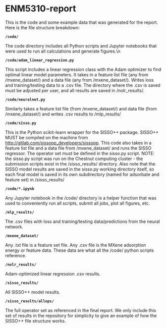 # ENM5310-report

This is the code and some example data that was generated for the report. Here is the file structure breakdown:

**`/code/`**

The code directory includes all Python scripts and Jupyter notebooks that were used to run all calculations and generate figures.\n


**`/code/adam_linear_regression.py`**

This script includes a linear regression class with the Adam optimizer to find optimal linear model parameters. It takes in a feature list file (any from /mxene_dataset/) and a data file (any from /mxene_dataset/). Writes loss and training/testing data to a .csv file. The directory where the .csv is saved must be adjusted per user, and all results are saved in /nolr_results/.


**`/code/neuralnet.py`**

Similarly takes a feature list file (from /mxene_dataset/) and data file (from /mxene_dataset/) and writes .csv results to /mlp_results/


**`/code/sisso.py`**

This is the Python scikit-learn wrapper for the SISSO++ package. SISSO++ MUST be compiled on the machine from http://gitlab.com/sissopp_developers/sissopp. This code also takes in a feature list file and a data file from /mxene_dataset/ and runs the SISSO regressor. The operator set must be defined in the sisso.py script. NOTE: the sisso.py script was run on the Chestnut computing cluster - the submission scripts exist in the /sisso_results/ directory. Also note that the SISSO model results are saved in the sisso.py working directory itself, so each final model is saved in its own subdirectory (named for adsorbate and feature set) in /sisso_results/


**`/code/*.ipynb`**

Any Jupyter notebook in the /code/ directory is a helper function that was used to conveniently run all scripts, submit all jobs, plot all figures, etc.


**`/mlp_results/`**

The .csv files with loss and training/testing data/predictions from the neural network.


**`/mxene_dataset/`**

Any .txt file is a feature set file. Any .csv file is the MXene adsorption energy or feature data. These data are what all the /code/ python scripts reference.


**`/nolr_results/`**

Adam-optimized linear regression .csv results.


**`/sisso_results/`**

All SISSO++ model results.

**`/sisso_results/allops/`**

The full operator set as referenced in the final report. We only include this set of results in the repository for simplicity to give an example of how the SISSO++ file structure works.
